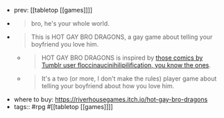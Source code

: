 - prev: [[tabletop [[games]]]]
- > bro, he's your whole world.
- > This is HOT GAY BRO DRAGONS, a gay game about telling your boyfriend you love him.
	- > HOT GAY BRO DRAGONS is inspired by [those comics by Tumblr user floccinaucinihilipilification, you know the ones](https://floccinaucinihilipilificationa.tumblr.com/tagged/dragon%20bros).
	- > It's a two (or more, I don't make the rules) player game about telling your boyfriend about how you love him.
- where to buy: https://riverhousegames.itch.io/hot-gay-bro-dragons
- tags:: #rpg #[[tabletop [[games]]]]